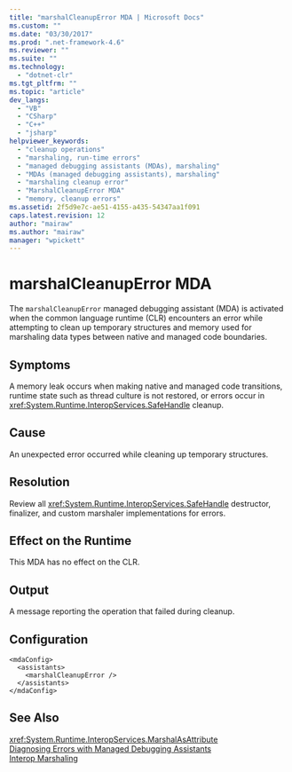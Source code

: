 ```yaml
---
title: "marshalCleanupError MDA | Microsoft Docs"
ms.custom: ""
ms.date: "03/30/2017"
ms.prod: ".net-framework-4.6"
ms.reviewer: ""
ms.suite: ""
ms.technology: 
  - "dotnet-clr"
ms.tgt_pltfrm: ""
ms.topic: "article"
dev_langs: 
  - "VB"
  - "CSharp"
  - "C++"
  - "jsharp"
helpviewer_keywords: 
  - "cleanup operations"
  - "marshaling, run-time errors"
  - "managed debugging assistants (MDAs), marshaling"
  - "MDAs (managed debugging assistants), marshaling"
  - "marshaling cleanup error"
  - "MarshalCleanupError MDA"
  - "memory, cleanup errors"
ms.assetid: 2f5d9e7c-ae51-4155-a435-54347aa1f091
caps.latest.revision: 12
author: "mairaw"
ms.author: "mairaw"
manager: "wpickett"
---
```

# marshalCleanupError MDA
The `marshalCleanupError` managed debugging assistant (MDA) is activated when the common language runtime (CLR) encounters an error while attempting to clean up temporary structures and memory used for marshaling data types between native and managed code boundaries.  
  
## Symptoms  
 A memory leak occurs when making native and managed code transitions, runtime state such as thread culture is not restored, or errors occur in <xref:System.Runtime.InteropServices.SafeHandle> cleanup.  
  
## Cause  
 An unexpected error occurred while cleaning up temporary structures.  
  
## Resolution  
 Review all <xref:System.Runtime.InteropServices.SafeHandle> destructor, finalizer, and custom marshaler implementations for errors.  
  
## Effect on the Runtime  
 This MDA has no effect on the CLR.  
  
## Output  
 A message reporting the operation that failed during cleanup.  
  
## Configuration  
  
```  
<mdaConfig>  
  <assistants>  
    <marshalCleanupError />  
  </assistants>  
</mdaConfig>  
```  
  
## See Also  
 <xref:System.Runtime.InteropServices.MarshalAsAttribute>   
 [Diagnosing Errors with Managed Debugging Assistants](../../../docs/framework/debugging-tracing-profiling/diagnosing-errors-with-managed-debugging-assistants.md)   
 [Interop Marshaling](../../../docs/framework/interop/interop-marshaling.md)